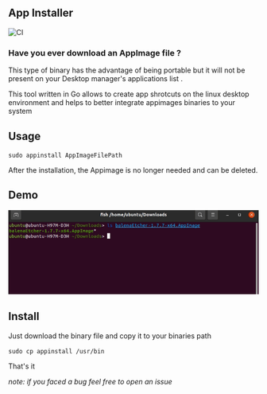 ## App Installer

![CI](https://github.com/Drosaca/appImageInstaller/actions/workflows/go.yml/badge.svg)


### Have you ever download an **AppImage** file ?

This type of binary has the advantage of being portable but it will not be present on your Desktop manager's applications list .

This tool written in Go allows to create app shrotcuts on the linux desktop environment and helps to better integrate appimages binaries to your system 

## Usage

```shell
sudo appinstall AppImageFilePath
```
After the installation, the Appimage is no longer needed and can be deleted.

## Demo
![](https://github.com/Drosaca/appImageInstaller/blob/main/assets/demo.gif)

## Install

Just download the binary file and copy it to your binaries path

```shell
sudo cp appinstall /usr/bin
```

That's it

_note: if you faced a bug feel free to open an issue_
